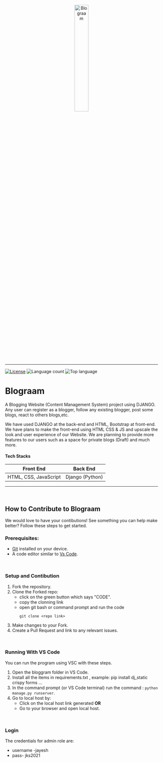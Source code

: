<p align="center">
    <a href="https://bloggraam.herokuapp.com/">
        <img src="https://github.com/jayeshshaw/blograam/blob/master/logo.png?raw=true" width="30%" height="30%" alt="Blograam"> 
    </a>
</p> 

---
[![License](https://img.shields.io/badge/license-mit-blue.svg)](LICENSE)
![Language count](https://img.shields.io/github/languages/count/Diversion2k22/blograam)
![Top language](https://img.shields.io/github/languages/top/Diversion2k22/blograam)

<h1> Blograam </h1>

<p> 
    A Blogging Website (Content Management System) project using DJANGO. Any user can register as a blogger, follow any existing blogger, post some blogs, react to others blogs,etc.
</p>

<p>
    We have used DJANGO at the back-end and HTML, Bootstrap at front-end. We have plans to make the front-end using HTML CSS & JS and upscale the look and user experience of our Website. We are planning to provide more features to our users such as a space for private blogs (Draft) and much more.
</p>

<h4>Tech Stacks</h4>

| Front End             | Back End        |
|-----------------------|-----------------|
| HTML, CSS, JavaScript | Django (Python) |


---

<br>

<h2> How to Contribute to Blograam </h2>

<p> We would love to have your contibutions! See something you can help make better? Follow these steps to get started. </p>

<h3> Prerequisites: </h3> 

* [Git](https://git-scm.com/downloads) installed on your device.
* A code editor similar to [Vs Code](https://code.visualstudio.com/download).

<br>

<h3> Setup and Contibution </h3>

1. Fork the repository.
2. Clone the Forked repo:
   * click on the green button which says "CODE".
   * copy the clonning link
   * open git bash or command prompt and run the code 
       ```
       git clone <repo link>
       ```
3. Make changes to your Fork.
4. Create a Pull Request and link to any relevant issues.

<br>

<h3> Running With VS Code </h3>

<p> You can run the program using VSC with these steps. </p>
    
1. Open the bloggram folder in VS Code.
2. Install all the items in requirements.txt , example: pip install dj_static crispy forms ...
3. In the command prompt (or VS Code terminal) run the command : `python manage.py runserver`.
4. Go to local host by:
   * Click on the local host link generated **OR**
   * Go to your browser and open local host.
                          
<br>
                          
<h3> Login </h3>
<p>The credentials for admin role are:</p>

* username -jayesh  
* pass- jks2021 
